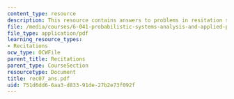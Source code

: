 ```yaml
---
content_type: resource
description: This resource contains answers to problems in resitation seven.
file: /media/courses/6-041-probabilistic-systems-analysis-and-applied-probability-spring-2006/751d6dd66aa3d83391de27b2e73f092f_rec07_ans.pdf
file_type: application/pdf
learning_resource_types:
- Recitations
ocw_type: OCWFile
parent_title: Recitations
parent_type: CourseSection
resourcetype: Document
title: rec07_ans.pdf
uid: 751d6dd6-6aa3-d833-91de-27b2e73f092f
---
```

